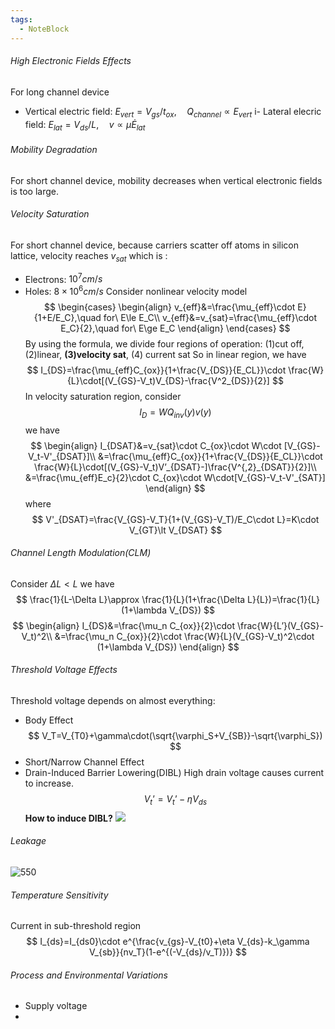 ```yaml
---
tags:
  - NoteBlock
---
```

###### High Electronic Fields Effects
For long channel device
- Vertical electric field: $E_{vert}=V_{gs}/t_{ox},\quad Q_{channel}\propto E_{vert}$
i- Lateral elecric field: $E_{lat}=V_{ds}/L, \quad v\propto\mu\dot E_{lat}$
###### Mobility Degradation
For short channel device, mobility decreases when vertical electronic fields is too large.
###### Velocity Saturation
For short channel device, because carriers scatter off atoms in silicon lattice, velocity reaches $v_{sat}$ which is :
- Electrons: $10^7cm/s$
- Holes: $8\times 10^6cm/s$
Consider nonlinear velocity model
$$
\begin{cases}
\begin{align}
v_{eff}&=\frac{\mu_{eff}\cdot E}{1+E/E_C},\quad for\ E\le E_C\\
v_{eff}&=v_{sat}=\frac{\mu_{eff}\cdot E_C}{2},\quad for\ E\ge E_C
\end{align}
\end{cases}
$$
By using the formula, we divide four regions of operation:
(1)cut off, (2)linear, **(3)velocity sat**, (4) current sat
So in linear region, we have
$$
I_{DS}=\frac{\mu_{eff}C_{ox}}{1+\frac{V_{DS}}{E_CL}}\cdot \frac{W}{L}\cdot[(V_{GS}-V_t)V_{DS}-\frac{V^2_{DS}}{2}]
$$
In velocity saturation region, consider
$$
I_{D}
=WQ_{inv}(y)v(y)$$
we have
$$
\begin{align}
I_{DSAT}&=v_{sat}\cdot C_{ox}\cdot W\cdot [V_{GS}-V_t-V'_{DSAT}]\\
&=\frac{\mu_{eff}C_{ox}}{1+\frac{V_{DS}}{E_CL}}\cdot \frac{W}{L}\cdot[(V_{GS}-V_t)V’_{DSAT}-]\frac{V^{,2}_{DSAT}}{2}]\\
&=\frac{\mu_{eff}E_c}{2}\cdot C_{ox}\cdot W\cdot[V_{GS}-V_t-V'_{SAT}]
\end{align}
$$
where
$$
V'_{DSAT}=\frac{V_{GS}-V_T}{1+(V_{GS}-V_T)/E_C\cdot L}=K\cdot V_{GT}\lt V_{DSAT}
$$
###### Channel Length Modulation(CLM)
Consider $\Delta L\lt L$
we have 
$$
\frac{1}{L-\Delta L}\approx \frac{1}{L}(1+\frac{\Delta L}{L})=\frac{1}{L}(1+\lambda V_{DS})
$$
$$
\begin{align}
I_{DS}&=\frac{\mu_n C_{ox}}{2}\cdot \frac{W}{L’}(V_{GS}-V_t)^2\\
&=\frac{\mu_n C_{ox}}{2}\cdot \frac{W}{L}(V_{GS}-V_t)^2\cdot (1+\lambda V_{DS})
\end{align}
$$
###### Threshold Voltage Effects
Threshold voltage depends on almost everything:

- Body Effect
$$
V_T=V_{T0}+\gamma\cdot(\sqrt{\varphi_S+V_{SB}}-\sqrt{\varphi_S})
$$
- Short/Narrow Channel Effect
- Drain-Induced Barrier Lowering(DIBL)
		High drain voltage causes current to increase.
$$
V_t’=V_t’-\eta V_{ds}
$$
**How to induce DIBL?**
![](image_73.jpeg)
###### Leakage
![550](image_74.jpeg)

###### Temperature Sensitivity
Current in sub-threshold region
$$
I_{ds}=I_{ds0}\cdot e^{\frac{v_{gs}-V_{t0}+\eta V_{ds}-k_\gamma V_{sb}}{nv_T}(1-e^{(-V_{ds}/v_T)})}
$$
###### Process and Environmental Variations
- Supply voltage
- 
